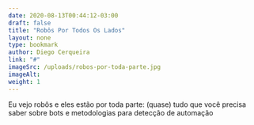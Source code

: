 ```yaml
---
date: 2020-08-13T00:44:12-03:00
draft: false
title: "Robôs Por Todos Os Lados"
layout: none
type: bookmark
author: Diego Cerqueira
link: "#"
imageSrc: /uploads/robos-por-toda-parte.jpg
imageAlt:
weight: 1
---
```

Eu vejo robôs e eles estão por toda parte: (quase) tudo que você precisa saber sobre bots e metodologias para detecção de automação
